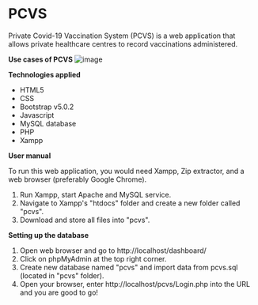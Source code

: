 # PCVS

Private Covid-19 Vaccination System (PCVS) is a web application that allows private healthcare centres to record vaccinations administered.

**Use cases of PCVS**
![image](https://user-images.githubusercontent.com/68101081/156343596-5305fafd-83a7-473b-a005-f26472197678.png)

**Technologies applied**
- HTML5
- CSS
- Bootstrap v5.0.2
- Javascript
- MySQL database
- PHP
- Xampp

**User manual**

To run this web application, you would need Xampp, Zip extractor, and a web browser (preferably Google Chrome).
1. Run Xampp, start Apache and MySQL service.
2. Navigate to Xampp's "htdocs" folder and create a new folder called "pcvs".
3. Download and store all files into "pcvs".

**Setting up the database**
1. Open web browser and go to http://localhost/dashboard/
2. Click on phpMyAdmin at the top right corner.
3. Create new database named "pcvs" and import data from pcvs.sql (located in "pcvs" folder).
4. Open your browser, enter http://localhost/pcvs/Login.php into the URL and you are good to go!
